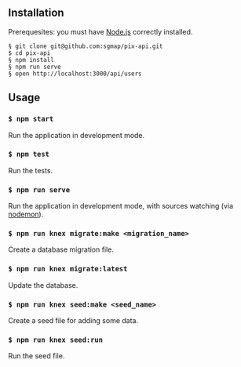## Installation

Prerequesites: you must have [Node.js](https://nodejs.org/) correctly installed.

```
§ git clone git@github.com:sgmap/pix-api.git
$ cd pix-api
§ npm install
§ npm run serve
§ open http://localhost:3000/api/users
```
## Usage

### `$ npm start`

Run the application in development mode.

### `$ npm test`

Run the tests.

### `$ npm run serve`

Run the application in development mode, with sources watching (via [nodemon](http://nodemon.io/)).

### `$ npm run knex migrate:make <migration_name>`

Create a database migration file.

### `$ npm run knex migrate:latest`

Update the database.

### `$ npm run knex seed:make <seed_name>`

Create a seed file for adding some data.

### `$ npm run knex seed:run`

Run the seed file.